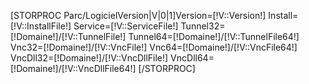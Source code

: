 [STORPROC Parc/LogicielVersion|V|0|1]Version=[!V::Version!]
Install=[!V::InstallFile!]
Service=[!V::ServiceFile!]
Tunnel32=[!Domaine!]/[!V::TunnelFile!]
Tunnel64=[!Domaine!]/[!V::TunnelFile64!]
Vnc32=[!Domaine!]/[!V::VncFile!]
Vnc64=[!Domaine!]/[!V::VncFile64!]
VncDll32=[!Domaine!]/[!V::VncDllFile!]
VncDll64=[!Domaine!]/[!V::VncDllFile64!]
[/STORPROC]